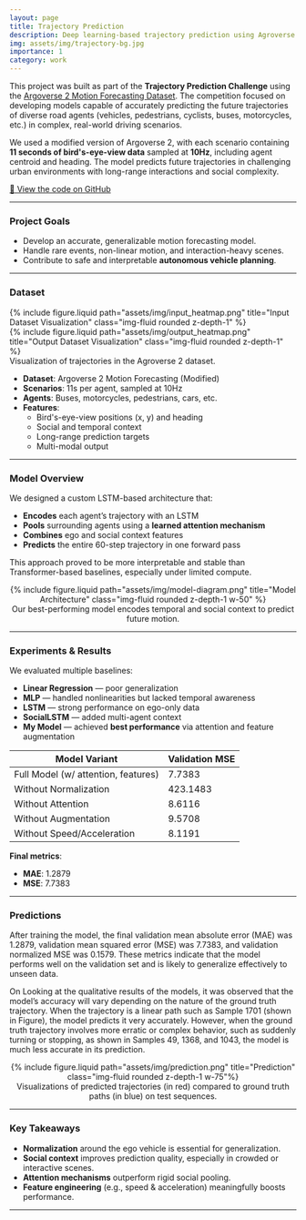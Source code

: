 ```yaml
---
layout: page
title: Trajectory Prediction
description: Deep learning-based trajectory prediction using Agroverse 2 dataset.
img: assets/img/trajectory-bg.jpg
importance: 1
category: work
---
```


This project was built as part of the **Trajectory Prediction Challenge** using the [Argoverse 2 Motion Forecasting Dataset](https://www.argoverse.org/av2.html). The competition focused on developing models capable of accurately predicting the future trajectories of diverse road agents (vehicles, pedestrians, cyclists, buses, motorcycles, etc.) in complex, real-world driving scenarios.

We used a modified version of Argoverse 2, with each scenario containing **11 seconds of bird's-eye-view data** sampled at **10Hz**, including agent centroid and heading. The model predicts future trajectories in challenging urban environments with long-range interactions and social complexity.

[🔗 View the code on GitHub](https://github.com/hero1601/trajectory-prediction)

---

### Project Goals

- Develop an accurate, generalizable motion forecasting model.
- Handle rare events, non-linear motion, and interaction-heavy scenes.
- Contribute to safe and interpretable **autonomous vehicle planning**.

---

### Dataset

<div class="row">
  <div class="col-sm mt-3 mt-md-0">
    {% include figure.liquid path="assets/img/input_heatmap.png" title="Input Dataset Visualization" class="img-fluid rounded z-depth-1" %}
  </div>
  <div class="col-sm mt-3 mt-md-0">
    {% include figure.liquid path="assets/img/output_heatmap.png" title="Output Dataset Visualization" class="img-fluid rounded z-depth-1" %}
  </div>
</div>
<div class="caption">
  Visualization of trajectories in the Agroverse 2 dataset.
</div>

- **Dataset**: Argoverse 2 Motion Forecasting (Modified)
- **Scenarios**: 11s per agent, sampled at 10Hz
- **Agents**: Buses, motorcycles, pedestrians, cars, etc.
- **Features**:
  - Bird's-eye-view positions (x, y) and heading
  - Social and temporal context
  - Long-range prediction targets
  - Multi-modal output

---

### Model Overview

We designed a custom LSTM-based architecture that:

- **Encodes** each agent’s trajectory with an LSTM
- **Pools** surrounding agents using a **learned attention mechanism**
- **Combines** ego and social context features
- **Predicts** the entire 60-step trajectory in one forward pass

This approach proved to be more interpretable and stable than Transformer-based baselines, especially under limited compute.

<div class="row justify-content-sm-center">
  <div class="col-sm-8 mt-3 mt-md-0" style="text-align: center">
    {% include figure.liquid path="assets/img/model-diagram.png" title="Model Architecture" class="img-fluid rounded z-depth-1 w-50" %}
  </div>
</div>
<div class="caption" style="text-align: center">
  Our best-performing model encodes temporal and social context to predict future motion.
</div>

---

### Experiments & Results

We evaluated multiple baselines:

- **Linear Regression** — poor generalization
- **MLP** — handled nonlinearities but lacked temporal awareness
- **LSTM** — strong performance on ego-only data
- **SocialLSTM** — added multi-agent context
- **My Model** — achieved **best performance** via attention and feature augmentation

<table>
  <thead>
    <tr>
      <th>Model Variant</th><th>Validation MSE</th>
    </tr>
  </thead>
  <tbody>
    <tr><td>Full Model (w/ attention, features)</td><td>7.7383</td></tr>
    <tr><td>Without Normalization</td><td>423.1483</td></tr>
    <tr><td>Without Attention</td><td>8.6116</td></tr>
    <tr><td>Without Augmentation</td><td>9.5708</td></tr>
    <tr><td>Without Speed/Acceleration</td><td>8.1191</td></tr>
  </tbody>
</table>

**Final metrics**:
- **MAE**: 1.2879
- **MSE**: 7.7383

---

### Predictions

After training the model, the final validation mean absolute error (MAE) was 1.2879, validation mean
squared error (MSE) was 7.7383, and validation normalized MSE was 0.1579. These metrics indicate that the model performs well on the validation set and is likely to generalize effectively to unseen data.

On Looking at the qualitative results of the models, it was observed that the model’s accuracy will vary depending on the nature of the ground truth trajectory. When the trajectory is a linear path such as Sample 1701 (shown in Figure), the model predicts it very accurately. However, when the ground truth trajectory involves more erratic or complex behavior, such as suddenly turning or stopping, as shown in Samples 49, 1368, and 1043, the model is much less accurate in its prediction.

<div class="row">
  <div class="col-sm mt-3 mt-md-0" style="text-align: center">
    {% include figure.liquid path="assets/img/prediction.png" title="Prediction" class="img-fluid rounded z-depth-1 w-75"%}
  </div>
</div>
<div class="caption" style="text-align: center">
  Visualizations of predicted trajectories (in red) compared to ground truth paths (in blue) on test sequences.
</div>

---

### Key Takeaways

- **Normalization** around the ego vehicle is essential for generalization.
- **Social context** improves prediction quality, especially in crowded or interactive scenes.
- **Attention mechanisms** outperform rigid social pooling.
- **Feature engineering** (e.g., speed & acceleration) meaningfully boosts performance.

---

